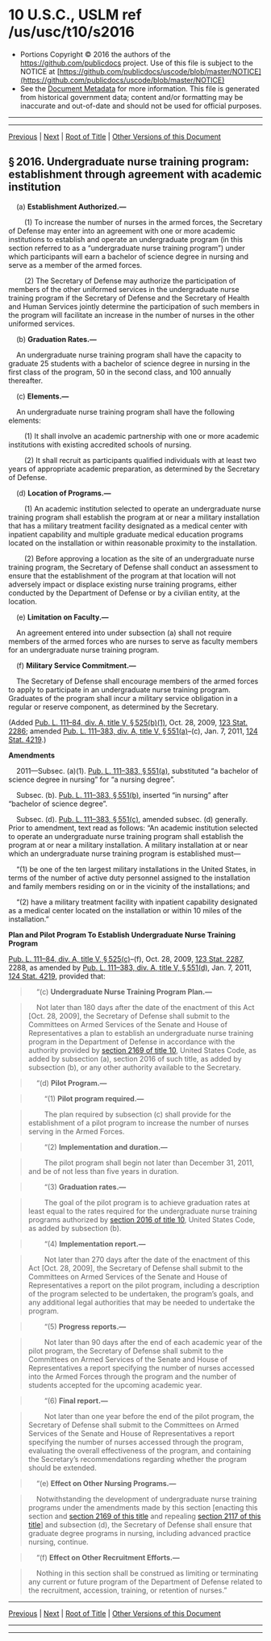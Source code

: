 ---
---

# 10 U.S.C., USLM ref /us/usc/t10/s2016

* Portions Copyright © 2016 the authors of the https://github.com/publicdocs project.
  Use of this file is subject to the NOTICE at [https://github.com/publicdocs/uscode/blob/master/NOTICE](https://github.com/publicdocs/uscode/blob/master/NOTICE)
* See the [Document Metadata](././../../../../../..//README.md) for more information.
  This file is generated from historical government data; content and/or formatting may be inaccurate and out-of-date and should not be used for official purposes.

----------
----------

[Previous](./../../../../../..//us/usc/t10/stA/ptIII/ch101/m__us_usc_t10_s2015.md) | [Next](./../../../../../..//us/usc/t10/stA/ptIII/ch102/m__us_usc_t10_stA_ptIII_ch102.md) | [Root of Title](./../../../../../../) | [Other Versions of this Document](https://publicdocs.github.io/go/links?ns=uslm&ref=%2Fus%2Fusc%2Ft10%2Fs2016)

## § 2016. Undergraduate nurse training program: establishment through agreement with academic institution

    (a) __Establishment Authorized.—__ 

        (1) To increase the number of nurses in the armed forces, the Secretary of Defense may enter into an agreement with one or more academic institutions to establish and operate an undergraduate program (in this section referred to as a “undergraduate nurse training program”) under which participants will earn a bachelor of science degree in nursing and serve as a member of the armed forces.

        (2) The Secretary of Defense may authorize the participation of members of the other uniformed services in the undergraduate nurse training program if the Secretary of Defense and the Secretary of Health and Human Services jointly determine the participation of such members in the program will facilitate an increase in the number of nurses in the other uniformed services.

    (b) __Graduation Rates.—__ 

    An undergraduate nurse training program shall have the capacity to graduate 25 students with a bachelor of science degree in nursing in the first class of the program, 50 in the second class, and 100 annually thereafter.

    (c) __Elements.—__ 

    An undergraduate nurse training program shall have the following elements:

        (1) It shall involve an academic partnership with one or more academic institutions with existing accredited schools of nursing.

        (2) It shall recruit as participants qualified individuals with at least two years of appropriate academic preparation, as determined by the Secretary of Defense.

    (d) __Location of Programs.—__ 

        (1) An academic institution selected to operate an undergraduate nurse training program shall establish the program at or near a military installation that has a military treatment facility designated as a medical center with inpatient capability and multiple graduate medical education programs located on the installation or within reasonable proximity to the installation.

        (2) Before approving a location as the site of an undergraduate nurse training program, the Secretary of Defense shall conduct an assessment to ensure that the establishment of the program at that location will not adversely impact or displace existing nurse training programs, either conducted by the Department of Defense or by a civilian entity, at the location.

    (e) __Limitation on Faculty.—__ 

    An agreement entered into under subsection (a) shall not require members of the armed forces who are nurses to serve as faculty members for an undergraduate nurse training program.

    (f) __Military Service Commitment.—__ 

    The Secretary of Defense shall encourage members of the armed forces to apply to participate in an undergraduate nurse training program. Graduates of the program shall incur a military service obligation in a regular or reserve component, as determined by the Secretary.

(Added [Pub. L. 111–84, div. A, title V, § 525(b)(1)][/us/pl/111/84/s525/b/1], Oct. 28, 2009, [123 Stat. 2286][/us/stat/123/2286]; amended [Pub. L. 111–383, div. A, title V, § 551(a)][/us/pl/111/383/s551/a]–(c), Jan. 7, 2011, [124 Stat. 4219][/us/stat/124/4219].)

 __Amendments__ 

    2011—Subsec. (a)(1). [Pub. L. 111–383, § 551(a)][/us/pl/111/383/s551/a], substituted “a bachelor of science degree in nursing” for “a nursing degree”.

    Subsec. (b). [Pub. L. 111–383, § 551(b)][/us/pl/111/383/s551/b], inserted “in nursing” after “bachelor of science degree”.

    Subsec. (d). [Pub. L. 111–383, § 551(c)][/us/pl/111/383/s551/c], amended subsec. (d) generally. Prior to amendment, text read as follows: “An academic institution selected to operate an undergraduate nurse training program shall establish the program at or near a military installation. A military installation at or near which an undergraduate nurse training program is established must—

    “(1) be one of the ten largest military installations in the United States, in terms of the number of active duty personnel assigned to the installation and family members residing on or in the vicinity of the installations; and

    “(2) have a military treatment facility with inpatient capability designated as a medical center located on the installation or within 10 miles of the installation.”

 __Plan and Pilot Program To Establish Undergraduate Nurse Training Program__ 

[Pub. L. 111–84, div. A, title V, § 525(c)][/us/pl/111/84/s525/c]–(f), Oct. 28, 2009, [123 Stat. 2287][/us/stat/123/2287], 2288, as amended by [Pub. L. 111–383, div. A, title V, § 551(d)][/us/pl/111/383/s551/d], Jan. 7, 2011, [124 Stat. 4219][/us/stat/124/4219], provided that:

>     “(c) __Undergraduate Nurse Training Program Plan.—__ 

>     Not later than 180 days after the date of the enactment of this Act \[Oct. 28, 2009\], the Secretary of Defense shall submit to the Committees on Armed Services of the Senate and House of Representatives a plan to establish an undergraduate nurse training program in the Department of Defense in accordance with the authority provided by [section 2169 of title 10][/us/usc/t10/s2169], United States Code, as added by subsection (a), section 2016 of such title, as added by subsection (b), or any other authority available to the Secretary.

>     “(d) __Pilot Program.—__ 

>         “(1) __Pilot program required.—__ 

>         The plan required by subsection (c) shall provide for the establishment of a pilot program to increase the number of nurses serving in the Armed Forces.

>         “(2) __Implementation and duration.—__ 

>         The pilot program shall begin not later than December 31, 2011, and be of not less than five years in duration.

>         “(3) __Graduation rates.—__ 

>         The goal of the pilot program is to achieve graduation rates at least equal to the rates required for the undergraduate nurse training programs authorized by [section 2016 of title 10][/us/usc/t10/s2016], United States Code, as added by subsection (b).

>         “(4) __Implementation report.—__ 

>         Not later than 270 days after the date of the enactment of this Act \[Oct. 28, 2009\], the Secretary of Defense shall submit to the Committees on Armed Services of the Senate and House of Representatives a report on the pilot program, including a description of the program selected to be undertaken, the program’s goals, and any additional legal authorities that may be needed to undertake the program.

>         “(5) __Progress reports.—__ 

>         Not later than 90 days after the end of each academic year of the pilot program, the Secretary of Defense shall submit to the Committees on Armed Services of the Senate and House of Representatives a report specifying the number of nurses accessed into the Armed Forces through the program and the number of students accepted for the upcoming academic year.

>         “(6) __Final report.—__ 

>         Not later than one year before the end of the pilot program, the Secretary of Defense shall submit to the Committees on Armed Services of the Senate and House of Representatives a report specifying the number of nurses accessed through the program, evaluating the overall effectiveness of the program, and containing the Secretary’s recommendations regarding whether the program should be extended.

>     “(e) __Effect on Other Nursing Programs.—__ 

>     Notwithstanding the development of undergraduate nurse training programs under the amendments made by this section \[enacting this section and [section 2169 of this title][/us/usc/t10/s2169] and repealing [section 2117 of this title][/us/usc/t10/s2117]\] and subsection (d), the Secretary of Defense shall ensure that graduate degree programs in nursing, including advanced practice nursing, continue.

>     “(f) __Effect on Other Recruitment Efforts.—__ 

>     Nothing in this section shall be construed as limiting or terminating any current or future program of the Department of Defense related to the recruitment, accession, training, or retention of nurses.”

----------

[Previous](./../../../../../..//us/usc/t10/stA/ptIII/ch101/m__us_usc_t10_s2015.md) | [Next](./../../../../../..//us/usc/t10/stA/ptIII/ch102/m__us_usc_t10_stA_ptIII_ch102.md) | [Root of Title](./../../../../../../) | [Other Versions of this Document](https://publicdocs.github.io/go/links?ns=uslm&ref=%2Fus%2Fusc%2Ft10%2Fs2016)

----------
----------

[/us/pl/111/84/s525/b/1]: https://publicdocs.github.io/go/links?ns=uslm&ref=%2Fus%2Fpl%2F111%2F84%2Fs525%2Fb%2F1
[/us/stat/123/2286]: https://publicdocs.github.io/go/links?ns=uslm&ref=%2Fus%2Fstat%2F123%2F2286
[/us/pl/111/383/s551/a]: https://publicdocs.github.io/go/links?ns=uslm&ref=%2Fus%2Fpl%2F111%2F383%2Fs551%2Fa
[/us/stat/124/4219]: https://publicdocs.github.io/go/links?ns=uslm&ref=%2Fus%2Fstat%2F124%2F4219
[/us/pl/111/383/s551/a]: https://publicdocs.github.io/go/links?ns=uslm&ref=%2Fus%2Fpl%2F111%2F383%2Fs551%2Fa
[/us/pl/111/383/s551/b]: https://publicdocs.github.io/go/links?ns=uslm&ref=%2Fus%2Fpl%2F111%2F383%2Fs551%2Fb
[/us/pl/111/383/s551/c]: https://publicdocs.github.io/go/links?ns=uslm&ref=%2Fus%2Fpl%2F111%2F383%2Fs551%2Fc
[/us/pl/111/84/s525/c]: https://publicdocs.github.io/go/links?ns=uslm&ref=%2Fus%2Fpl%2F111%2F84%2Fs525%2Fc
[/us/stat/123/2287]: https://publicdocs.github.io/go/links?ns=uslm&ref=%2Fus%2Fstat%2F123%2F2287
[/us/pl/111/383/s551/d]: https://publicdocs.github.io/go/links?ns=uslm&ref=%2Fus%2Fpl%2F111%2F383%2Fs551%2Fd
[/us/stat/124/4219]: https://publicdocs.github.io/go/links?ns=uslm&ref=%2Fus%2Fstat%2F124%2F4219
[/us/usc/t10/s2169]: https://publicdocs.github.io/go/links?ns=uslm&ref=%2Fus%2Fusc%2Ft10%2Fs2169
[/us/usc/t10/s2016]: https://publicdocs.github.io/go/links?ns=uslm&ref=%2Fus%2Fusc%2Ft10%2Fs2016
[/us/usc/t10/s2169]: https://publicdocs.github.io/go/links?ns=uslm&ref=%2Fus%2Fusc%2Ft10%2Fs2169
[/us/usc/t10/s2117]: https://publicdocs.github.io/go/links?ns=uslm&ref=%2Fus%2Fusc%2Ft10%2Fs2117


